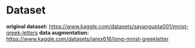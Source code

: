 # Dataset

**original dataset:** https://www.kaggle.com/datasets/sayangupta001/mnist-greek-letters
**data augmentation:** https://www.kaggle.com/datasets/jarex616/long-mnist-greekletter
